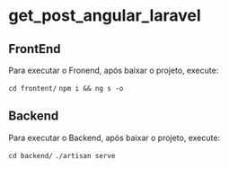 # get_post_angular_laravel

## FrontEnd

Para executar o Fronend, após baixar o projeto, execute:

`cd frontent/`
`npm i && ng s -o`

## Backend

Para executar o Backend, após baixar o projeto, execute:

`cd backend/`
`./artisan serve`
